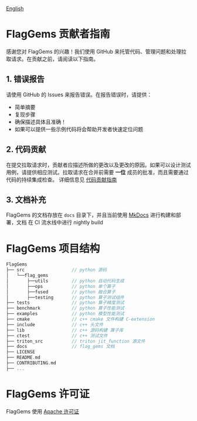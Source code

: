 [English](./CONTRIBUTING.md)

# FlagGems 贡献者指南

感谢您对 FlagGems 的兴趣！我们使用 GitHub 来托管代码、管理问题和处理拉取请求。在贡献之前，请阅读以下指南。

## 1. 错误报告
请使用 GitHub 的 Issues 来报告错误。在报告错误时，请提供：

- 简单摘要
- 复现步骤
- 确保描述具体且准确！
- 如果可以提供一些示例代码将会帮助开发者快速定位问题

## 2. 代码贡献
在提交拉取请求时，贡献者应描述所做的更改以及更改的原因。如果可以设计测试用例，请提供相应测试。拉取请求在合并前需要 __一位__ 成员的批准，而且需要通过代码的持续集成检查。 详细信息见 [代码贡献指南](docs/code_countribution.md)

## 3. 文档补充
FlagGems 的文档存放在 `docs` 目录下，并且当前使用 [MkDocs](https://www.mkdocs.org/) 进行构建和部署，文档 在 CI 流水线中进行 nightly build

# FlagGems 项目结构

```cpp
FlagGems
├── src                  // python 源码
│   └──flag_gems
│       ├──utils         // python 自动代码生成
│       ├──ops           // python 单个算子
│       ├──fused         // python 融合算子
│       ├──testing       // python 算子测试组件
├── tests                // python 算子精度测试
├── benchmark            // python 算子性能测试
├── examples             // python 模型性能测试
├── cmake                // c++ cmake 文件构建 C-extension
├── include              // c++ 头文件
├── lib                  // c++ 源码构建 算子库
├── ctest                // c++ 测试文件
├── triton_src           // triton jit_function 源文件
├── docs                 // flag_gems 文档
├── LICENSE
├── README.md
├── CONTRIBUTING.md
├── ...
```

# FlagGems 许可证
FlagGems 使用 [Apache 许可证](https://github.com/FlagOpen/FlagGems/blob/master/LICENSE)
